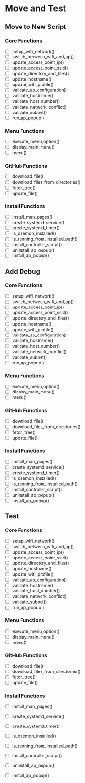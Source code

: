 # Move and Test

## Move to New Script

### Core Functions

- [ ] setup_wifi_network()
- [ ] switch_between_wifi_and_ap()
- [ ] update_access_point_ip()
- [ ] update_access_point_ssid()
- [ ] update_directory_and_files()
- [ ] update_hostname()
- [ ] update_wifi_profile()
- [ ] validate_ap_configuration()
- [ ] validate_hostname()
- [ ] validate_host_number()
- [ ] validate_network_conflict()
- [ ] validate_subnet()
- [ ] run_ap_popup()

### Menu Functions

- [ ] execute_menu_option()
- [ ] display_main_menu()
- [ ] menu()

### GitHub Functions

- [ ] download_file()
- [ ] download_files_from_directories()
- [ ] fetch_tree()
- [ ] update_file()

### Install Functions

- [ ] install_man_pages()
- [ ] create_systemd_service()
- [ ] create_systemd_timer()
- [ ] is_daemon_installed()
- [ ] is_running_from_installed_path()
- [ ] install_controller_script()
- [ ] uninstall_ap_popup()
- [ ] install_ap_popup()

## Add Debug

### Core Functions

- [ ] setup_wifi_network()
- [ ] switch_between_wifi_and_ap()
- [ ] update_access_point_ip()
- [ ] update_access_point_ssid()
- [ ] update_directory_and_files()
- [ ] update_hostname()
- [ ] update_wifi_profile()
- [ ] validate_ap_configuration()
- [ ] validate_hostname()
- [ ] validate_host_number()
- [ ] validate_network_conflict()
- [ ] validate_subnet()
- [ ] run_ap_popup()

### Menu Functions

- [ ] execute_menu_option()
- [ ] display_main_menu()
- [ ] menu()

### GitHub Functions

- [ ] download_file()
- [ ] download_files_from_directories()
- [ ] fetch_tree()
- [ ] update_file()

### Install Functions

- [ ] install_man_pages()
- [ ] create_systemd_service()
- [ ] create_systemd_timer()
- [ ] is_daemon_installed()
- [ ] is_running_from_installed_path()
- [ ] install_controller_script()
- [ ] uninstall_ap_popup()
- [ ] install_ap_popup()

## Test

### Core Functions

- [ ] setup_wifi_network()
- [ ] switch_between_wifi_and_ap()
- [ ] update_access_point_ip()
- [ ] update_access_point_ssid()
- [ ] update_directory_and_files()
- [ ] update_hostname()
- [ ] update_wifi_profile()
- [ ] validate_ap_configuration()
- [ ] validate_hostname()
- [ ] validate_host_number()
- [ ] validate_network_conflict()
- [ ] validate_subnet()
- [ ] run_ap_popup()

### Menu Functions

- [ ] execute_menu_option()
- [ ] display_main_menu()
- [ ] menu()

### GitHub Functions

- [ ] download_file()
- [ ] download_files_from_directories()
- [ ] fetch_tree()
- [ ] update_file()

### Install Functions

- [ ] install_man_pages()
- [ ] create_systemd_service()
- [ ] create_systemd_timer()
- [ ] is_daemon_installed()
- [ ] is_running_from_installed_path()
- [ ] install_controller_script()
- [ ] uninstall_ap_popup()
- [ ] install_ap_popup()

